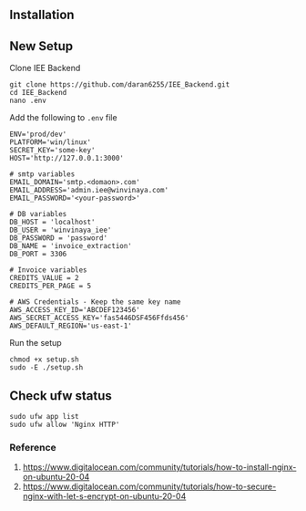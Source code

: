 ## Installation

## New Setup

Clone IEE Backend

```
git clone https://github.com/daran6255/IEE_Backend.git
cd IEE_Backend
nano .env
```

Add the following to `.env` file

```
ENV='prod/dev'
PLATFORM='win/linux'
SECRET_KEY='some-key'
HOST='http://127.0.0.1:3000'

# smtp variables
EMAIL_DOMAIN='smtp.<domaon>.com'
EMAIL_ADDRESS='admin.iee@winvinaya.com'
EMAIL_PASSWORD='<your-password>'

# DB variables
DB_HOST = 'localhost'
DB_USER = 'winvinaya_iee'
DB_PASSWORD = 'password'
DB_NAME = 'invoice_extraction'
DB_PORT = 3306

# Invoice variables
CREDITS_VALUE = 2
CREDITS_PER_PAGE = 5

# AWS Credentials - Keep the same key name
AWS_ACCESS_KEY_ID='ABCDEF123456'
AWS_SECRET_ACCESS_KEY='fas5446DSF456Ffds456'
AWS_DEFAULT_REGION='us-east-1'
```

Run the setup

```
chmod +x setup.sh
sudo -E ./setup.sh
```

## Check ufw status

```
sudo ufw app list
sudo ufw allow 'Nginx HTTP'
```

### Reference

1. https://www.digitalocean.com/community/tutorials/how-to-install-nginx-on-ubuntu-20-04
2. https://www.digitalocean.com/community/tutorials/how-to-secure-nginx-with-let-s-encrypt-on-ubuntu-20-04

